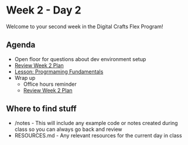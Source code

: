# Week 2 - Day 2

Welcome to your second week in the Digital Crafts Flex Program!

## Agenda

- Open floor for questions about dev environment setup
- [Review Week 2 Plan](https://learn.digitalcrafts.com/flex/#_2-solving-problems-using-code)
- [Lesson: Progrmaming Fundamentals](https://learn.digitalcrafts.com/flex/lessons/solving-problems-using-code-js/functions-variables-values/)
- Wrap up
  - Office hours reminder
  - [Review Week 2 Plan](https://learn.digitalcrafts.com/flex/#_2-solving-problems-using-code)

## Where to find stuff
- /notes - This will include any example code or notes created during class so you can always go back and review
- RESOURCES.md - Any relevant resources for the current day in class

